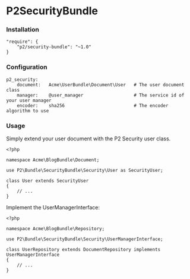 P2SecurityBundle
================


### Installation

    "require": {
        "p2/security-bundle": "~1.0"
    }

### Configuration

    p2_security:
        document:   Acme\UserBundle\Document\User   # The user document class
        manager:    @user_manager                   # The service id of your user manager
        encoder:    sha256                          # The encoder algorithm to use

### Usage

Simply extend your user document with the P2 Security user class.

    <?php

    namespace Acme\BlogBundle\Document;

    use P2\Bundle\SecurityBundle\Security\User as SecurityUser;

    class User extends SecurityUser
    {
        // ...
    }

Implement the UserManagerInterface:

    <?php

    namespace Acme\BlogBundle\Repository;

    use P2\Bundle\SecurityBundle\Security\UserManagerInterface;

    class UserRepository extends DocumentRepository implements UserManagerInterface
    {
        // ...
    }
